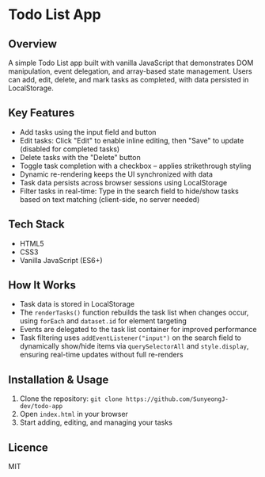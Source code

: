 # Todo List App

## Overview
A simple Todo List app built with vanilla JavaScript that demonstrates DOM manipulation, event delegation, and array-based state management. Users can add, edit, delete, and mark tasks as completed, with data persisted in LocalStorage.

## Key Features
- Add tasks using the input field and button
- Edit tasks: Click "Edit" to enable inline editing, then "Save" to update (disabled for completed tasks)
- Delete tasks with the "Delete" button
- Toggle task completion with a checkbox – applies strikethrough styling
- Dynamic re-rendering keeps the UI synchronized with data
- Task data persists across browser sessions using LocalStorage
- Filter tasks in real-time: Type in the search field to hide/show tasks based on text matching (client-side, no server needed)

## Tech Stack
- HTML5
- CSS3
- Vanilla JavaScript (ES6+)

## How It Works
- Task data is stored in LocalStorage
- The `renderTasks()` function rebuilds the task list when changes occur, using `forEach` and `dataset.id` for element targeting
- Events are delegated to the task list container for improved performance
- Task filtering uses `addEventListener("input")` on the search field to dynamically show/hide items via `querySelectorAll` and `style.display`, ensuring real-time updates without full re-renders

## Installation & Usage
1. Clone the repository: `git clone https://github.com/SunyeongJ-dev/todo-app`
2. Open `index.html` in your browser
3. Start adding, editing, and managing your tasks

## Licence
MIT
